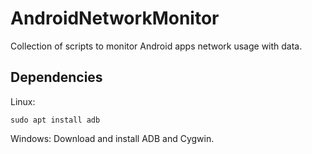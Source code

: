 # AndroidNetworkMonitor
Collection of scripts to monitor Android apps network usage with data.

## Dependencies
Linux:
```
sudo apt install adb
```

Windows:
Download and install ADB and Cygwin.
